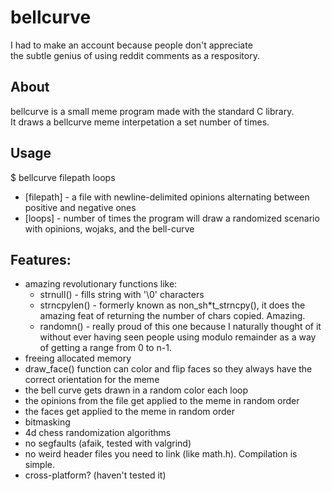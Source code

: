 # bellcurve

I had to make an account because people don't appreciate  
the subtle genius of using reddit comments as a respository.

## About

bellcurve is a small meme program made with the standard C library.  
It draws a bellcurve meme interpetation a set number of times.  

## Usage
$ bellcurve filepath loops
  - [filepath] - a file with newline-delimited opinions alternating between positive and negative ones
  - [loops] - number of times the program will draw a randomized scenario with opinions, wojaks, and the bell-curve

## Features:
- amazing revolutionary functions like:  
  - strnull() - fills string with '\0' characters
  - strncpylen() - formerly known as non_sh*t_strncpy(), it does the amazing feat of returning the number of chars copied. Amazing. 
  - randomn() - really proud of this one because I naturally thought of it without ever having seen people using modulo remainder as a way of getting a range from 0 to n-1.
- freeing allocated memory
- draw_face() function can color and flip faces so they always have the correct orientation for the meme
- the bell curve gets drawn in a random color each loop
- the opinions from the file get applied to the meme in random order
- the faces get applied to the meme in random order
- bitmasking
- 4d chess randomization algorithms 
- no segfaults (afaik, tested with valgrind) 
- no weird header files you need to link (like math.h). Compilation is simple.
- cross-platform? (haven't tested it)
